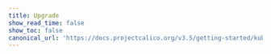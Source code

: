 ```yaml
---
title: Upgrade
show_read_time: false
show_toc: false
canonical_url: 'https://docs.projectcalico.org/v3.5/getting-started/kubernetes/upgrade/index'
---
```

